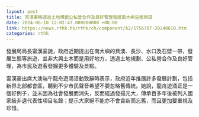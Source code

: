 ```yaml
---
layout: post
title: 甯漢豪稱透過土地規劃公私營合作及良好管理發展南大嶼生態旅遊
date: 2024-06-10 12:02:47.000000000 +08:00
link: https://news.rthk.hk/rthk/ch/component/k2/1756787-20240610.htm
categories: rthk
---
```


發展局局長甯漢豪說，政府近期提出在南大嶼的貝澳、長沙、水口及石壁一帶，發展生態等旅遊，並非大興土木而是用好地方，透過土地規劃、公私營合作及良好管理，為市民及遊客發掘更多體驗及景點。

甯漢豪出席大澳端午龍舟遊涌活動致辭時表示，政府近年推展許多發展計劃，包括新界北部都會區，聽到不少市民聲音希望不要忽略舊傳統。她說，龍舟遊涌正是一個好例子，並未因為社會發展而消失，反而經過發揚光大，傳承百多年後被列入國家級非遺代表性項目名錄；提示大家絕不能亦不會貪新而忘舊，而且更加要重視及珍惜。

